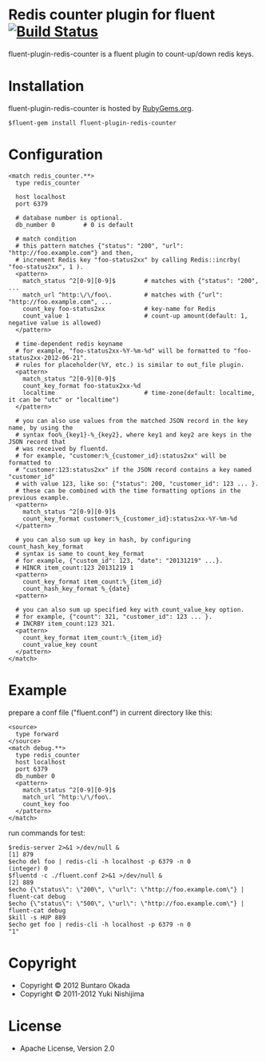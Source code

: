 # Redis counter plugin for fluent [![Build Status](https://secure.travis-ci.org/kbinani/fluent-plugin-redis-counter.png)](http://travis-ci.org/kbinani/fluent-plugin-redis-counter)

fluent-plugin-redis-counter is a fluent plugin to count-up/down redis keys.

# Installation

fluent-plugin-redis-counter is hosted by [RubyGems.org](https://rubygems.org/).

    $fluent-gem install fluent-plugin-redis-counter

# Configuration

    <match redis_counter.**>
      type redis_counter

      host localhost
      port 6379

      # database number is optional.
      db_number 0        # 0 is default

      # match condition
      # this pattern matches {"status": "200", "url": "http://foo.example.com"} and then,
      # increment Redis key "foo-status2xx" by calling Redis::incrby( "foo-status2xx", 1 ).
      <pattern>
        match_status ^2[0-9][0-9]$        # matches with {"status": "200", ...
        match_url ^http:\/\/foo\.         # matches with {"url": "http://foo.example.com", ...
        count_key foo-status2xx           # key-name for Redis
        count_value 1                     # count-up amount(default: 1, negative value is allowed)
      </pattern>

      # time-dependent redis keyname
      # for example, "foo-status2xx-%Y-%m-%d" will be formatted to "foo-status2xx-2012-06-21".
      # rules for placeholder(%Y, etc.) is similar to out_file plugin.
      <pattern>
        match_status ^2[0-9][0-9]$
        count_key_format foo-statux2xx-%d
        localtime                         # time-zone(default: localtime, it can be "utc" or "localtime")
      </pattern>

      # you can also use values from the matched JSON record in the key name, by using the 
      # syntax foo%_{key1}-%_{key2}, where key1 and key2 are keys in the JSON record that 
      # was received by fluentd.
      # for example, "customer:%_{customer_id}:status2xx" will be formatted to 
      # "customer:123:status2xx" if the JSON record contains a key named "customer_id" 
      # with value 123, like so: {"status": 200, "customer_id": 123 ... }.
      # these can be combined with the time formatting options in the previous example.
      <pattern>
        match_status ^2[0-9][0-9]$
        count_key_format customer:%_{customer_id}:status2xx-%Y-%m-%d
      </pattern>

      # you can also sum up key in hash, by configuring count_hash_key_format
      # syntax is same to count_key_format
      # for example, {"custom_id": 123, "date": "20131219" ...}.
      # HINCR item_count:123 20131219 1
      <pattern>
        count_key_format item_count:%_{item_id}
        count_hash_key_format %_{date}
      <pattern>

      # you can also sum up specified key with count_value_key option.
      # for example, {"count": 321, "customer_id": 123 ... }.
      # INCRBY item_count:123 321.
      <pattern>
        count_key_format item_count:%_{item_id}
        count_value_key count
      </pattern>
    </match>

# Example

prepare a conf file ("fluent.conf") in current directory like this:

    <source>
      type forward
    </source>
    <match debug.**>
      type redis_counter
      host localhost
      port 6379
      db_number 0
      <pattern>
        match_status ^2[0-9][0-9]$
        match_url ^http:\/\/foo\.
        count_key foo
      </pattern>
    </match>

run commands for test:

    $redis-server 2>&1 >/dev/null &
    [1] 879
    $echo del foo | redis-cli -h localhost -p 6379 -n 0
    (integer) 0
    $fluentd -c ./fluent.conf 2>&1 >/dev/null &
    [2] 889
    $echo {\"status\": \"200\", \"url\": \"http://foo.example.com\"} | fluent-cat debug
    $echo {\"status\": \"500\", \"url\": \"http://foo.example.com\"} | fluent-cat debug
    $kill -s HUP 889
    $echo get foo | redis-cli -h localhost -p 6379 -n 0
    "1"

# Copyright
- Copyright © 2012 Buntaro Okada
- Copyright © 2011-2012 Yuki Nishijima

# License
- Apache License, Version 2.0
